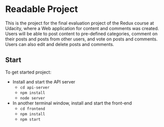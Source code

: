 # Readable Project

This is the project for the final evaluation project of the Redux course at Udacity, where a Web application for content and comments was created. Users will be able to post content to pre-defined categories, comment on their posts and posts from other users, and vote on posts and comments. Users can also edit and delete posts and comments.

## Start

To get started project:

* Install and start the API server
    - `cd api-server`
    - `npm install`
    - `node server`
* In another terminal window, install and start the front-end
    - `cd frontend`
    - `npm install`
    - `npm start`

